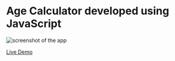 # Age Calculator developed using JavaScript
 
![screenshot of the app](https://raw.githubusercontent.com/praveenorugantitech/praveenorugantitech-javascript-projects/master/praveenorugantitech-age-calculator/screenshot.PNG "Age Calculator")


[Live Demo](https://praveenorugantitech.github.io/praveenorugantitech-age-calculator-js/Demo)


